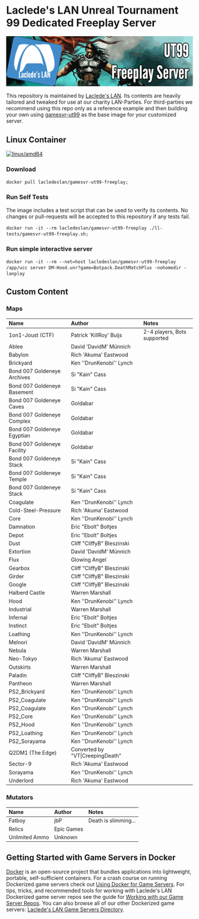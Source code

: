 # Laclede's LAN Unreal Tournament 99 Dedicated Freeplay Server

![Laclede's LAN Unreal Tournament 99 Dedicated Freeplay Server](https://raw.githubusercontent.com/LacledesLAN/gamesvr-ut99-freeplay/refs/heads/main/.misc/banner-ut99-freeplay.png "Laclede's LAN Unreal Tournament 99 Dedicated Freeplay Server")

This repository is maintained by [Laclede's LAN](https://lacledeslan.com). Its contents are heavily tailored and tweaked for use at our charity LAN-Parties. For third-parties we recommend using this repo only as a reference example and then building your own using [gamesvr-ut99](https://github.com/LacledesLAN/gamesvr-ut99) as the base image for your customized server.

## Linux Container

[![linux/amd64](https://github.com/LacledesLAN/gamesvr-ut99-freeplay/actions/workflows/build-linux-image.yml/badge.svg)](https://github.com/LacledesLAN/gamesvr-ut99-freeplay/actions/workflows/build-linux-image.yml)

### Download

```shell
docker pull lacledeslan/gamesvr-ut99-freeplay;
```

### Run Self Tests

The image includes a test script that can be used to verify its contents. No changes or pull-requests will be accepted to this repository if any tests fail.

```shell
docker run -it --rm lacledeslan/gamesvr-ut99-freeplay ./ll-tests/gamesvr-ut99-freeplay.sh;
```

### Run simple interactive server

```shell
docker run -it --rm --net=host lacledeslan/gamesvr-ut99-freeplay /app/ucc server DM-Hood.unr?game=Botpack.DeathMatchPlus -nohomedir -lanplay
```

## Custom Content

### Maps

| Name                        | Author                           | Notes                       |
| :-------------------------- | :------------------------------- | :-------------------------- |
| 1on1-Joust (CTF)            | Patrick 'KillRoy' Buijs          | 2-4 players, Bots supported |
| Ablee                       | David 'DavidM' Münnich           |  |
| Babylon                     | Rich 'Akuma' Eastwood            |  |
| Brickyard                   | Ken ''DrunKenobi'' Lynch         |  |
| Bond 007 Goldeneye Archives | Si "Kain" Cass                   |  |
| Bond 007 Goldeneye Basement | Si "Kain" Cass                   |  |
| Bond 007 Goldeneye Caves    | Goldabar                         |  |
| Bond 007 Goldeneye Complex  | Goldabar                         |  |
| Bond 007 Goldeneye Egyptian | Goldabar                         |  |
| Bond 007 Goldeneye Facility | Goldabar                         |  |
| Bond 007 Goldeneye Stack    | Si "Kain" Cass                   |  |
| Bond 007 Goldeneye Temple   | Si "Kain" Cass                   |  |
| Bond 007 Goldeneye Stack    | Si "Kain" Cass                   |  |
| Coagulate                   | Ken ''DrunKenobi'' Lynch         |  |
| Cold-Steel-Pressure         | Rich 'Akuma' Eastwood            |  |
| Core                        | Ken ''DrunKenobi'' Lynch         |  |
| Damnation                   | Eric "Ebolt" Boltjes             |  |
| Depot                       | Eric "Ebolt" Boltjes             |  |
| Dust                        | Cliff "CliffyB" Bleszinski       |  |
| Extortion                   | David 'DavidM' Münnich           |  |
| Flux                        | Glowing Angel                    |  |
| Gearbox                     | Cliff "CliffyB" Bleszinski       |  |
| Girder                      | Cliff "CliffyB" Bleszinski       |  |
| Google                      | Cliff "CliffyB" Bleszinski       |  |
| Halberd Castle              | Warren Marshall                  |  |
| Hood                        | Ken ''DrunKenobi'' Lynch         |  |
| Industrial                  | Warren Marshall                  |  |
| Infernal                    | Eric "Ebolt" Boltjes             |  |
| Instinct                    | Eric "Ebolt" Boltjes             |  |
| Loathing                    | Ken ''DrunKenobi'' Lynch         |  |
| Melnori                     | David 'DavidM' Münnich           |  |
| Nebula                      | Warren Marshall                  |  |
| Neo-Tokyo                   | Rich 'Akuma' Eastwood            |  |
| Outskirts                   | Warren Marshall                  |  |
| Paladin                     | Cliff "CliffyB" Bleszinski       |  |
| Pantheon                    | Warren Marshall                  |  |
| PS2_Brickyard               | Ken ''DrunKenobi'' Lynch         |  |
| PS2_Coagulate               | Ken ''DrunKenobi'' Lynch         |  |
| PS2_Coagulate               | Ken ''DrunKenobi'' Lynch         |  |
| PS2_Core                    | Ken ''DrunKenobi'' Lynch         |  |
| PS2_Hood                    | Ken ''DrunKenobi'' Lynch         |  |
| PS2_Loathing                | Ken ''DrunKenobi'' Lynch         |  |
| PS2_Sorayama                | Ken ''DrunKenobi'' Lynch         |  |
| Q2DM1 (The Edge)            | Converted by "VT\|CreepingDeath" |  |
| Sector-9                    | Rich 'Akuma' Eastwood            |  |
| Sorayama                    | Ken ''DrunKenobi'' Lynch         |  |
| Underlord                   | Rich 'Akuma' Eastwood            |  |

### Mutators

| Name                                  | Author                           | Notes                       |
| :------------------------------------ | :------------------------------- | :-------------------------- |
| Fatboy                                | jbP                              | Death is slimming...        |
| Relics                                | Epic Games                       |  |
| Unlimited Ammo                        | Unknown                          |  |

## Getting Started with Game Servers in Docker

[Docker](https://docs.docker.com/) is an open-source project that bundles applications into lightweight, portable, self-sufficient containers. For a crash course on running Dockerized game servers check out [Using Docker for Game Servers](https://github.com/LacledesLAN/README.1ST/blob/master/GameServers/DockerAndGameServers.md). For tips, tricks, and recommended tools for working with Laclede's LAN Dockerized game server repos see the guide for [Working with our Game Server Repos](https://github.com/LacledesLAN/README.1ST/blob/master/GameServers/WorkingWithOurRepos.md). You can also browse all of our other Dockerized game servers: [Laclede's LAN Game Servers Directory](https://github.com/LacledesLAN/README.1ST/tree/master/GameServers).
